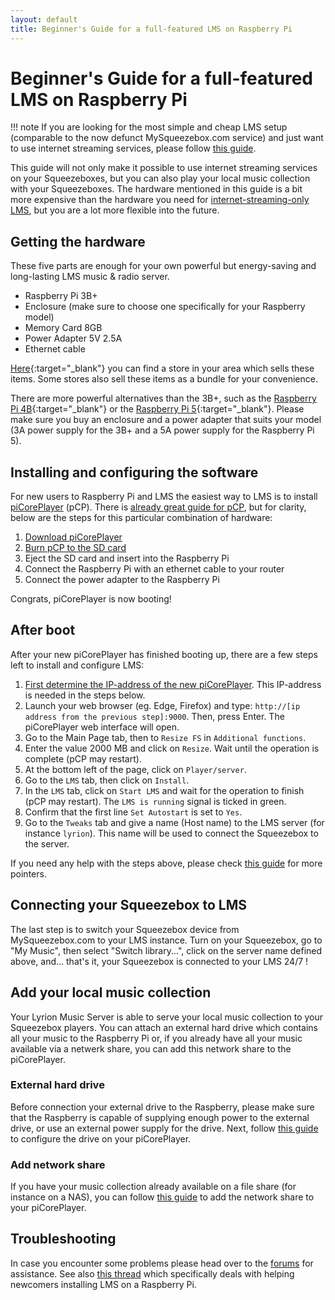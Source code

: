 ```yaml
---
layout: default
title: Beginner's Guide for a full-featured LMS on Raspberry Pi
---
```


# Beginner's Guide for a full-featured LMS on Raspberry Pi

!!! note
    If you are looking for the most simple and cheap LMS setup (comparable to the now defunct MySqueezebox.com service) and just want to use internet streaming services, please follow [this guide](beginners-guide-lms-on-raspberry-pi.md).

This guide will not only make it possible to use internet streaming services on your Squeezeboxes, but you can also play your local music collection with your Squeezeboxes. The hardware mentioned in this guide is a bit more expensive than the hardware you need for [internet-streaming-only LMS](beginners-guide-lms-on-raspberry-pi.md), but you are a lot more flexible into the future.  

## Getting the hardware

These five parts are enough for your own powerful but energy-saving and long-lasting LMS music & radio server.

- Raspberry Pi 3B+
- Enclosure (make sure to choose one specifically for your Raspberry model)
- Memory Card 8GB
- Power Adapter 5V 2.5A
- Ethernet cable

[Here](https://www.raspberrypi.com/products/raspberry-pi-3-model-b-plus/#find-reseller){:target="_blank"} you can find a store in your area which sells these items. Some stores also sell these items as a bundle for your convenience.

There are more powerful alternatives than the 3B+, such as the [Raspberry Pi 4B](https://www.raspberrypi.com/products/raspberry-pi-4-model-b/#find-reseller){:target="_blank"} or the [Raspberry Pi 5](https://www.raspberrypi.com/products/raspberry-pi-5/#find-reseller){:target="_blank"}. Please make sure you buy an enclosure and a power adapter that suits your model (3A power supply for the 3B+ and a 5A power supply for the Raspberry Pi 5).

## Installing and configuring the software

For new users to Raspberry Pi and LMS the easiest way to LMS is to install [piCorePlayer](https://www.picoreplayer.org/) (pCP). There is [already great guide for pCP](https://docs.picoreplayer.org/getting-started/), but for clarity, below are the steps for this particular combination of hardware:

1. [Download piCorePlayer](https://docs.picoreplayer.org/how-to/download_picoreplayer/)
2. [Burn pCP to the SD card](https://docs.picoreplayer.org/how-to/burn_pcp_onto_a_sd_card/)
3. Eject the SD card and insert into the Raspberry Pi
4. Connect the Raspberry Pi with an ethernet cable to your router
5. Connect the power adapter to the Raspberry Pi

Congrats, piCorePlayer is now booting!

## After boot

After your new piCorePlayer has finished booting up, there are a few steps left to install and configure LMS:

1. [First determine the IP-address of the new piCorePlayer](https://docs.picoreplayer.org/how-to/determine_your_pcp_ip_address/). This IP-address is needed in the steps below.
2. Launch your web browser (eg. Edge, Firefox) and type: `http://[ip address from the previous step]:9000`. Then, press Enter. The piCorePlayer web interface will open.
3. Go to the Main Page tab, then to `Resize FS` in `Additional functions`.
4. Enter the value 2000 MB and click on `Resize`. Wait until the operation is complete (pCP may restart).
5. At the bottom left of the page, click on `Player/server`.
6. Go to the `LMS` tab, then click on `Install`.
7. In the `LMS` tab, click on `Start LMS` and wait for the operation to finish (pCP may restart). The `LMS is running` signal is ticked in green.
8. Confirm that the first line `Set Autostart` is set to `Yes`.
9. Go to the `Tweaks` tab and give a name (Host name) to the LMS server (for instance `lyrion`). This name will be used to connect the Squeezebox to the server.

If you need any help with the steps above, please check [this guide](https://docs.picoreplayer.org/how-to/install_lms/) for more pointers.

## Connecting your Squeezebox to LMS

The last step is to switch your Squeezebox device from MySqueezebox.com to your LMS instance. Turn on your Squeezebox, go to "My Music", then select "Switch library...", click on the server name defined above, and... that's it, your Squeezebox is connected to your LMS 24/7 !

## Add your local music collection

Your Lyrion Music Server is able to serve your local music collection to your Squeezebox players. You can attach an external hard drive which contains all your music to the Raspberry Pi or, if you already have all your music available via a netwerk share, you can add this network share to the piCorePlayer.

### External hard drive

Before connection your external drive to the Raspberry, please make sure that the Raspberry is capable of supplying enough power to the external drive, or use an external power supply for the drive. Next, follow [this guide](https://docs.picoreplayer.org/how-to/add_4tb_usb_hdd/) to configure the drive on your piCorePlayer.

### Add network share

If you have your music collection already available on a file share (for instance on a NAS), you can follow [this guide](https://docs.picoreplayer.org/how-to/add_network_share/) to add the network share to your piCorePlayer.

## Troubleshooting

In case you encounter some problems please head over to the [forums](https://forums.slimdevices.com) for assistance. See also [this thread](https://forums.slimdevices.com/forum/user-forums/general-discussion/1668970-new-to-lms-get-help-here-installing-on-a-raspberry-pi/) which specifically deals with helping newcomers installing LMS on a Raspberry Pi.
